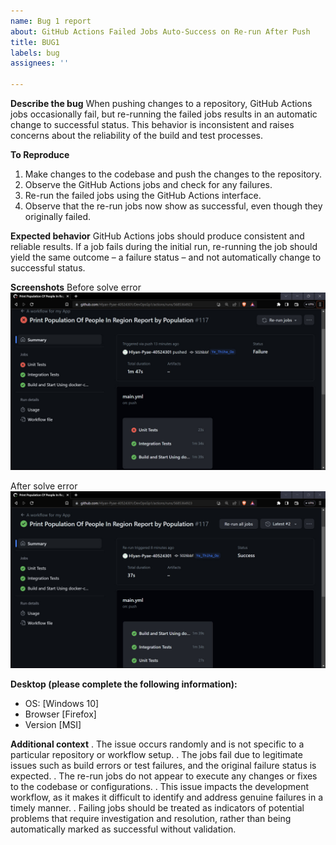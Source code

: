```yaml
---
name: Bug 1 report
about: GitHub Actions Failed Jobs Auto-Success on Re-run After Push
title: BUG1
labels: bug
assignees: ''

---
```


**Describe the bug**
When pushing changes to a repository, GitHub Actions jobs occasionally fail, but re-running the failed jobs results in an automatic change to successful status. This behavior is inconsistent and raises concerns about the reliability of the build and test processes.

**To Reproduce**

1. Make changes to the codebase and push the changes to the repository.
2. Observe the GitHub Actions jobs and check for any failures.
3. Re-run the failed jobs using the GitHub Actions interface.
4. Observe that the re-run jobs now show as successful, even though they originally failed.

**Expected behavior**
GitHub Actions jobs should produce consistent and reliable results. If a job fails during the initial run, re-running the job should yield the same outcome – a failure status – and not automatically change to successful status.

**Screenshots**
Before solve error
![Image of Before Bug 1](../../images/bug1.jpg)

After solve error
![Image of After Bug 1](../../images/bug2.jpg)

**Desktop (please complete the following information):**
 - OS: [Windows 10]
 - Browser [Firefox]
 - Version [MSI]

**Additional context**
  .  The issue occurs randomly and is not specific to a particular repository or workflow setup.
  . The jobs fail due to legitimate issues such as build errors or test failures, and the original failure status is expected.
  .  The re-run jobs do not appear to execute any changes or fixes to the codebase or configurations.
  .  This issue impacts the development workflow, as it makes it difficult to identify and address genuine failures in a timely manner.
  .  Failing jobs should be treated as indicators of potential problems that require investigation and resolution, rather than being automatically marked as successful without validation.
